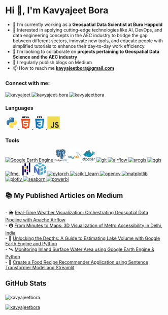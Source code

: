 <h1 align="left">Hi 👋, I'm Kavyajeet Bora</h1>

- 🔭 I’m currently working as a **Geospatial Data Scientist at Buro Happold**
- 🌱 Interested in applying cutting-edge technologies like AI, DevOps, and data engineering concepts in the AEC industry to bridge the gap between different sectors, innovate new tools, and educate people with simplified tutorials to enhance their day-to-day work efficiency.
- 👯 I’m looking to collaborate on **projects pertaining to Geospatial Data Science and the AEC industry**
- 📝 I regularly publish blogs on Medium
- 📫 How to reach me **kavyajeetbora@gmail.com**

<h3 align="left">Connect with me:</h3>
<p align="left">
<a href="https://linkedin.com/in/kavyajeet" target="blank"><img align="center" src="https://raw.githubusercontent.com/rahuldkjain/github-profile-readme-generator/master/src/images/icons/Social/linked-in-alt.svg" alt="kavyajeet" height="30" width="40" /></a>
<a href="https://stackoverflow.com/users/kavyajeet-bora" target="blank"><img align="center" src="https://raw.githubusercontent.com/rahuldkjain/github-profile-readme-generator/master/src/images/icons/Social/stack-overflow.svg" alt="kavyajeet-bora" height="30" width="40" /></a>
<a href="https://medium.com/kavyajeetbora" target="blank"><img align="center" src="https://raw.githubusercontent.com/rahuldkjain/github-profile-readme-generator/master/src/images/icons/Social/medium.svg" alt="kavyajeetbora" height="30" width="40" /></a>
</p>

<h3 align="left">Languages</h3>
<p align="left"> 
  <a href="https://www.python.org" target="_blank" rel="noreferrer"> <img src="https://raw.githubusercontent.com/devicons/devicon/master/icons/python/python-original.svg" alt="python" width="40" height="40"/> </a> 
  <a href="https://www.w3.org/html/" target="_blank" rel="noreferrer"> <img src="https://raw.githubusercontent.com/devicons/devicon/master/icons/html5/html5-original-wordmark.svg" alt="html5" width="40" height="40"/> </a> 
  <a href="https://www.w3schools.com/css/" target="_blank" rel="noreferrer"> <img src="https://raw.githubusercontent.com/devicons/devicon/master/icons/css3/css3-original-wordmark.svg" alt="css3" width="40" height="40"/> </a> 
  <a href="https://developer.mozilla.org/en-US/docs/Web/JavaScript" target="_blank" rel="noreferrer"> <img src="https://raw.githubusercontent.com/devicons/devicon/master/icons/javascript/javascript-original.svg" alt="javascript" width="40" height="40"/> </a> 
</p>

<h3 align="left">Tools</h3>
<p align="left"> 
  <a href="https://earthengine.google.com/" target="_blank" rel="noreferrer"> <img src="https://earthengine.google.com/static/images/earth-engine-logo.png" alt="Google Earth Engine" width="40" height="40"/> </a>
  <a href="https://www.postgresql.org" target="_blank" rel="noreferrer"> <img src="https://raw.githubusercontent.com/devicons/devicon/master/icons/postgresql/postgresql-original-wordmark.svg" alt="postgresql" width="40" height="40"/> </a> 
  <a href="https://www.mysql.com/" target="_blank" rel="noreferrer"> <img src="https://raw.githubusercontent.com/devicons/devicon/master/icons/mysql/mysql-original-wordmark.svg" alt="mysql" width="40" height="40"/> </a>
  <a href="https://www.docker.com/" target="_blank" rel="noreferrer"> <img src="https://raw.githubusercontent.com/devicons/devicon/master/icons/docker/docker-original-wordmark.svg" alt="docker" width="40" height="40"/> </a> 
  <a href="https://git-scm.com/" target="_blank" rel="noreferrer"> <img src="https://www.vectorlogo.zone/logos/git-scm/git-scm-icon.svg" alt="git" width="40" height="40"/> </a> 
  <a href="https://airflow.apache.org/" target="_blank" rel="noreferrer"> <img src="https://w7.pngwing.com/pngs/937/843/png-transparent-airflow-airbnb-data-engineering-workflow-reflection-miscellaneous-symmetry-engineering-thumbnail.png" alt="airflow" width="40" height="40"/> </a> 
  <a href="https://www.esri.com/en-us/arcgis/products/index" target="_blank" rel="noreferrer"> <img src="https://www.engineeringforchange.org/wp-content/uploads/2020/07/ArcGIS_logo-1-768x795.png" alt="arcgis" width="40" height="40"/> </a> 
  <a href="https://www.qgis.org/en/site/" target="_blank" rel="noreferrer"> <img src="https://upload.wikimedia.org/wikipedia/commons/thumb/9/91/QGIS_logo_new.svg/256px-QGIS_logo_new.svg.png?20180406083750" alt="qgis" width="40" height="40"/> </a> 
  <a href="https://www.safe.com/fme/" target="_blank" rel="noreferrer"> <img src="https://www.consortech.com/wp-content/uploads/2023/04/fme-by-safe-800x400-cadre.png" alt="fme" width="40" height="40"/> </a> 
  <a href="https://pandas.pydata.org/" target="_blank" rel="noreferrer"> <img src="https://raw.githubusercontent.com/devicons/devicon/2ae2a900d2f041da66e950e4d48052658d850630/icons/pandas/pandas-original.svg" alt="pandas" width="40" height="40"/> </a> 
  <a href="https://numpy.org/" target="_blank" rel="noreferrer"> <img src="https://raw.githubusercontent.com/devicons/devicon/master/icons/numpy/numpy-original.svg" alt="numpy" width="40" height="40"/> </a> 
  <a href="https://pytorch.org/" target="_blank" rel="noreferrer"> <img src="https://www.vectorlogo.zone/logos/pytorch/pytorch-icon.svg" alt="pytorch" width="40" height="40"/> </a> 
  <a href="https://scikit-learn.org/" target="_blank" rel="noreferrer"> <img src="https://upload.wikimedia.org/wikipedia/commons/0/05/Scikit_learn_logo_small.svg" alt="scikit_learn" width="40" height="40"/> </a> 
  <a href="https://opencv.org/" target="_blank" rel="noreferrer"> <img src="https://www.vectorlogo.zone/logos/opencv/opencv-icon.svg" alt="opencv" width="40" height="40"/> </a> 
  <a href="https://matplotlib.org/" target="_blank" rel="noreferrer"> <img src="https://upload.wikimedia.org/wikipedia/commons/8/84/Matplotlib_icon.svg" alt="matplotlib" width="40" height="40"/> </a>
  <a href="https://plotly.com/" target="_blank" rel="noreferrer"> <img src="https://images.plot.ly/logo/new-branding/plotly-logomark.png" alt="plotly" width="40" height="40"/> </a> 
  <a href="https://seaborn.pydata.org/" target="_blank" rel="noreferrer"> <img src="https://seaborn.pydata.org/_images/logo-mark-lightbg.svg" alt="seaborn" width="40" height="40"/> </a> 
  <a href="https://powerbi.microsoft.com/" target="_blank" rel="noreferrer"> <img src="https://www.vectorlogo.zone/logos/microsoft_powerbi/microsoft_powerbi-icon.svg" alt="powerbi" width="40" height="40"/> </a> 
</p>

<h2 align="left">📚 My Published Articles on Medium</h2>

###

<p align="left">
  - 🌦️ <a href="https://medium.com/@kavyajeetbora/real-time-weather-visualization-orchestrating-geospatial-data-pipeline-with-apache-airflow-6c5ddb8a76f0">Real-Time Weather Visualization: Orchestrating Geospatial Data Pipeline with Apache Airflow</a><br>
  - 🚇 <a href="https://medium.com/@kavyajeetbora/from-minutes-to-maps-3d-visualization-of-metro-accessibility-in-delhi-ncr-715d1b887ba6">From Minutes to Maps: 3D Visualization of Metro Accessibility in Delhi, India</a><br>
  - 🌊 <a href="https://medium.com/@kavyajeetbora/unlocking-the-depths-a-guide-to-estimating-lake-volume-with-google-earth-engine-and-python-ef36b842fa2a">Unlocking the Depths: A Guide to Estimating Lake Volume with Google Earth Engine and Python</a><br>
  - 🛰️ <a href="https://medium.com/@kavyajeetbora/monitoring-inland-surface-water-area-using-google-earth-engine-python-35f938da8077">Monitoring Inland Surface Water Area using Google Earth Engine & Python</a><br>
  - 🍲 <a href="https://medium.com/@kavyajeetbora/create-a-food-recipe-recommender-application-using-sentence-transformer-model-and-streamlit-aea2141a4599">Create a Food Recipe Recommender Application using Sentence Transformer Model and Streamlit</a>
</p>

###

<h2 align="left">GitHub Stats</h2>

###
<p align="left">
  <img src="https://github-readme-stats.vercel.app/api/top-langs?username=kavyajeetbora&theme=onedark&show_icons=true&locale=en&layout=compact&card_width=500" alt="kavyajeetbora" />
</p>

<p align="left"><a href="https://github.com/ryo-ma/github-profile-trophy"><img src="https://github-profile-trophy.vercel.app/?username=kavyajeetbora&theme=onedark" alt="kavyajeetbora" /></a> </p>



###

###
